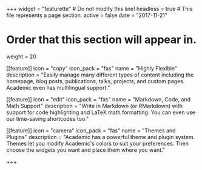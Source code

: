 +++
widget = "featurette"  # Do not modify this line!
headless = true  # This file represents a page section.
active = false 
date = "2017-11-21"

# Order that this section will appear in.
weight = 20

[[feature]]
  icon = "copy"
  icon_pack = "fas"
  name = "Highly Flexible"
  description = "Easily manage many different types of content including the homepage, blog posts, publications, talks, projects, and custom pages. Academic even has multilingual support."
  
[[feature]]
  icon = "edit"
  icon_pack = "fas"
  name = "Markdown, Code, and Math Support"
  description = "Write in Markdown (or RMarkdown) with support for code highlighting and LaTeX math formatting. You can even use our time-saving shortcodes too."
  
[[feature]]
  icon = "camera"
  icon_pack = "fas"
  name = "Themes and Plugins"
  description = "Academic has a powerful theme and plugin system. Themes let you modify Academic's colors to suit your preferences. Then choose the widgets you want and place them where you want."    

+++
